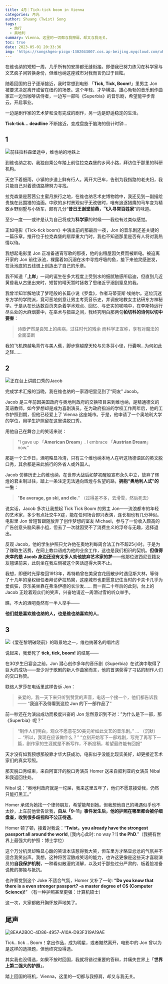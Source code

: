 ```yaml
---
title: 4月｜Tick-tick boom in Vienna
categories: 月光
author: Shuang (Twist) Song
tags:
  - 旅行
  - 奥地利
summary: Vienna，这里的一切都与我擦肩，却又与我无关。
toc: true
date: 2023-05-01 20:33:36
img: 'https://songshgeo-picgo-1302043007.cos.ap-beijing.myqcloud.com/uPic/1A6683F2-8591-4E42-83A4-91EC62428D72.jpeg'
---
```


在维也纳的短短一周，几乎所有的安排都无缝衔接。即便我已努力练习在科学家与文艺疯子间转换身份，但维也纳这座城市对我而言仍过于目眩。

随着回国的日子逐渐接近，我时常想到电影 「**Tick, Tick, Boom!**」里男主 Jon 被要求决定离开或留在纽约的场景。这个年轻、才华横溢、雄心勃勃的音乐剧作曲家正一边当咖啡店侍者，一边写一部叫《Superbia》的音乐剧，希望能平步青云，开启事业。

一边是剧作家的艺术梦和没有完成的剧作，另一边是舒适稳定的生活。

**Tick-tick... deadline** 不断接近，变成盘旋于脑海的倒计时钟...

## 1

![前往拉科森堡途中，维也纳的地铁上](https://songshgeo-picgo-1302043007.cos.ap-beijing.myqcloud.com/uPic/1A6683F2-8591-4E42-83A4-91EC62428D72.jpeg)

到维也纳之初，我独自乘公车踏上前往拉克森堡的乡间小路，拜访位于那里的科研机构。

天空下着细雨，小镇的步道上鲜有行人。离开大巴车，告别为我指路的老夫妇，我只能自己对着德语路牌努力寻找。

拉克森堡是茜茜公主蜜月旅行之地，在维也纳艺术史博物馆中，我还见到一副描绘贵族在此围猎的油画。中欧的乡村景观似乎无改彼时，唯有追逐猎鹰的马车变为精致乡野别墅与小轿车，颇有几分“**昔日王谢堂前燕，飞入寻常百姓家**”的味道。

至少一度——或许是认为自己将成为**科学家**的时候——我也有过类似感觉。

正如电影《Tick-tick boom》中演出前的那最后一夜，Jon 的音乐剧还差关键的一篇乐章。推开位于拉克森堡的扇厚重大门时，我也不知道那里是否有人将对我热情以待。

我想起电影里 Jon 正准备通宵写歌的那夜，他的出租屋因欠费而被断电。被迫离开家的 Jon 前往泳池，裸露着如沉溺在水中寻找呼吸的鱼，接下来他灵感迸发，在泳池底的五线谱上创造出了自己的乐章。

我不知道「**上岸**」一词的诞生在多大程度上受到水的细腻触感所启迪，但直到几近黄昏我从古堡出来时，短暂的晴天暂时拯救了思绪近乎溺到窒息的我。

我曾半知半解地读了梦呓般的长篇小说《罗盘》，作者马蒂亚斯·埃纳尔。这位沉迷东方学的学院派，竟可恶地刻意让男主考究音乐史，并调皮地教女主钻研东方神秘学。于是从在长达数百页夹杂着学术观点、回忆、与史实的呢喃中，在李斯特远行尽头处的大麻烟雾中，在巫术与猎巫之间，我终究明白那两句**帕切科的诗何以切中要害**：

> 诗歌俨然是良知上的疾病，过往时代的残余
> 而科学正宣称，享有对魔法的全面垄断

我的飞机跨越龟背竹与美人蕉，脚步穿越摩天轮与贝多芬小径，行囊啊...为何如此之轻......

## 2

![正在台上讲脱口秀的Jacob](https://songshgeo-picgo-1302043007.cos.ap-beijing.myqcloud.com/uPic/CleanShot%202023-05-01%20at%2023.38.30@2x.png)

完成学术汇报的当晚，我在维也纳的一家酒吧里见到了“网友” Jacob。

Jacob 是三年前因美国政府与奥地利政府的交换项目来到维也纳，是精通德文的英语教师，如今梦想却是成为喜剧演员。在为政府指派的学校工作两年后，他的工作护照到期，但他已经爱上了 Vienna 这座城市。于是，他申请了一个奥地利大学的学位，用学生护照留在这里讲脱口秀。

用他自己在舞台上的笑话来说：

> "I gave up 「**American Dream**」. I embrace 「**Austrian Dream**」 now."

那是一个工作日，酒吧略显冷清，只有三个维也纳本地人在听这场德语区的英文脱口秀，其余都是来此旅行的外省人或外国人。

Jacob 仿佛历史上的维也纳，在世界大战后如梦初醒般宣布永久中立，放弃了辉煌的君主制过往，踏上一条注定无法通向辉煌与名望的路，**拥抱“奥地利人式”的一生**：

> "**Be average, go ski, and die.**" （过得差不多，去滑雪，然后死去）

说实话，Jacob 多次让我想起  Tick Tick Boom 的男主 Jon——流浪都市的年轻的艺术家，多少有点社交牛X症，能在任何场合即兴表演，连长相也有几分神似。电影里 Jon 曾短暂跟随放弃了创作梦想的室友 Michael，参与了一份收入颇高的广告创意头脑风暴小组，但去了一次就因受不了消费主义的浮夸与无趣，选择退出。

反观 Jacob，他的学生护照只允许他在奥地利每周合法工作不超25小时。于是为了赚取生活费，在网上教口语成为他的业余工作，这也是我们相识的契机。**但值得庆幸的是 Jacob 身边还没有太多人劝他放弃艺术家的梦**——他那位波西尼亚籍女友翘课前来，此刻坐在我左侧被这个笑话逗得大笑不止。

我想，即便时光穿梭回1913年，希特勒曾在美泉宫花园散步时遇见斯大林，等待了十几年的皇权继任者拜访萨拉热窝，这座城市也更愿意记住当时的卡夫卡几乎为爱疯狂，莎乐美坐靠在弗洛伊德的长沙发...... 而一百二十年后的此刻，台上的 Jacob 正趁着观众们的笑声，兴奋地请近一周滑过雪的听众举手。

瞧，不大的酒吧竟然有一半人举手——

**他们就是喜欢维也纳的人，也是维也纳喜欢的人**。

## 3

![《爱在黎明破晓前》的取景地之一，维也纳著名的唱片店](https://songshgeo-picgo-1302043007.cos.ap-beijing.myqcloud.com/uPic/FE4C9AF1-3FC0-492F-91EF-752A311F17FF_1_105_c.jpeg)

说起来，我爱死了 **tick, tick, boom!** 的结尾——

在30岁生日宴会之前，Jon 潜心创作多年的音乐剧《Superbia》在试演中取得了巨大的成功——至少对于歌剧的新人作曲家而言，他的首演获得了刁钻的制作人们的交口称赞。

联络人罗莎在电话里这样告诉 Jon：

> 亲爱的，我一天下来只听到赞赏的声音，电话一个接一个，他们都告诉我——
> “**我迫不及待看到这位 Jon 的下一部作品了**”

前一秒还在为演出成功而极度兴奋的 Jon 忽然意识到不对：”为什么是下一部，那《Superbia》呢？“

> “制作人们明白，观众不愿意花50美元听如此文艺的音乐剧。”
> ... （沉默） ...
> “所以，我现在应该做什么？”
> “立刻开始写下一部戏剧，写完了再写下一篇，剧作家的生涯就是不断写作，不断投稿，希望最终能有回报”

天才没有如我预想那般靠才华大获成功，电影似乎没能比现实美好，却更接近艺术家们的真实写照。

那天脱口秀结束，来自阿富汗的脱口秀演员 Homer 送来自叙利亚的女演员 Nibal 和我返回住处。

Nibal 说：“奥地利政府就是一坨屎，我来这里五年了，他们不愿意接受我，仍然只能打黑工。”

Homer 承诺为她找一个律师朋友，希望能帮到她。但我想他自己的境遇似乎也不太妙，上车前他曾告诉我，**自从「9-11」事件发生后，他的护照在哪里都会被仔细盘查，收到很多歧视和不公正待遇**。

Homer 顿了顿，接着对我说：“**Twist，you already have the strongest passport all around the world**, [我内心此时: no way？!]  **the PhD**.”（我拥有世界上最强大的护照：博士学位）

这个万分机灵却略显心酸的笑话本该惹得我大笑，但车里方才略显忿忿的气氛并不适合我笑出声。我想，这种将苦涩酿成笑话的能力，也许这更像是这些天才喜剧演员的**自我保护机制**，一种看似散漫的消解，以及对于那些过分严肃的、板着脸准备说教的揶揄与抵抗。

也许察觉到这个 Joke 不适合气氛，Homer 又补了一句: **“Do you know that there is a even stronger passport? -a master degree of CS (Computer Science)!**” （有一种护照甚至更强：计算机硕士）

这一次，大家都敞开胸怀放声地笑了。

## 尾声

![8EAA2B0C-4D86-4957-A10A-D93F319A19AE](https://songshgeo-picgo-1302043007.cos.ap-beijing.myqcloud.com/uPic/8EAA2B0C-4D86-4957-A10A-D93F319A19AE.jpeg)

 Tick.. tick .. Boom！拿出作品，成为明星，或者黯然离开，电影中的 Jon 曾以为是这样的选择题，但他终究没得选。

其实我也没得选，如果不按时回国，我就将错过重要的答辩，并痛失世界上「**世界上第二强大的护照**」。

踏上回国的班机，Vienna，这里的一切都与我擦肩，却又与我无关。
